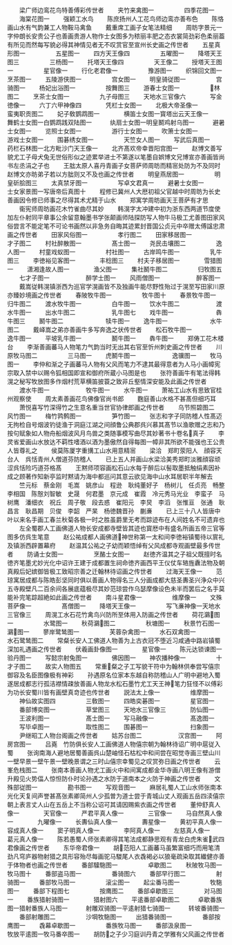 <!-- { "loadSidebar": true } -->
　　梁广师边鸾花鸟特善傅彩传世者
　　夹竹来禽图一　　　　　四季花图一
　　海棠花图一
　　强颖工水鸟
　　陈庶扬州人工花鸟师边鸾亦善布色
　　陈恪画山水有气韵兼工人物鞍马禽鱼
　　戴重席工画子女笔法精细
　　周昉字景元一字仲朗长安贵公子也善画贵游人物作士女图多为秾丽丰肥之态衣裳简劲彩色柔丽葢有所见而然每写貌必得其神情见者无不叹赏官至宣州长史画之传世者
　　五星真形图一　　　　　五星图一
　　四方天王像四　　　　　五曜图一
　　降塔天王图三　　　　　三杨图一
　　托塔天王像四　　　　　天王像二
　　授塔天王图一　　　　　星官像一
　　行化老君像一　　　　　豫游图一
　　织锦回文图一　　　　　烹茶图一
　　五陵游侠图一　　　　　宫女图一
　　明皇骑従图一　　　　　宫骑图一
　　杨妃出浴图一　　　　　按舞图三
　　游春士女图一　　　　　林图二
　　烹茶士女图一　　　　　九子母图三
　　天地水三官像六　　　　写金徳像一
　　六丁六甲神像四　　　　凭栏士女图一
　　北极大帝圣像一　　　　蛮夷职贡图二
　　妃子敎鹦鹉图一　　　　横笛士女图一寳塔出云天王像一　　　舞鹤士女图一白鹦鹉践双陆图一　　　纨扇士女图一明皇鬭鸡射乌图一　　　避暑士女图一
　　览照士女图一　　　　　游行士女图一
　　吹箫士女图一　　　　　游戏士女图一
　　围碁绣女图一　　　　　天竺女人图一
　　写武后真图一　　　　　药栏石林图一北方毗沙门天王像一
　　北齐髙欢帝幸晋阳宫图一
　　赵博文善写貌尤工子母犬兔无世俗形似之迹累举进士不第遂以笔墨自娯博文兄博宣亦善画皆尚书左丞涓之子也
　　王朏太原人喜丹青画子女菩萨师周昉而精宻处防为不及同时赵博文亦昉弟子若以方朏则又不及也画之传世者
　　明皇燕居图一　　　　　明皇斫脍图三
　　太真禁牙图一　　　　　写卓文君真一
　　避暑士女图一　　　　　士女家景图一写唐帝后真图十
　　程修已冀州人大厯初祖父官越中时周昉为长史善画因令修已师事之尽得其术尤精于山水
　　郑寓学周昉画天王菩萨有才思
　　衞宪师周昉画花木竹雀曲尽其妙
　　韩滉字太冲建中初为浙东西两道节度使加左仆射同平章事公余留意翰墨书学张颠画师陆探防写人物牛马极工尤善图田家风俗尝言不能定笔不可论书画然以非急务自晦其迹累封晋国公贞元中卒赠太傅諡忠肃画之传世者
　　田家风俗图一　　　　　孝行图二
　　田家移居图一　　　　　才子图二
　　村社醉散图一　　　　　髙士图一
　　尧民击壤图二　　　　　逸人图一
　　村童戏蚁图一　　　　　村社图一
　　古岸鸣牛图一　　　　　乳牛图三
　　李徳裕见客图一　　　　丰稔图三
　　村夫子移居图一　　　　雪猎图一
　　潇湘逢故人图一　　　　渔父图一
　　集社鬭牛图二　　　　　归牧图五
　　七才子图一　　　　　　醉学士图一
　　风雨僧图一　　　　　　醉客图一
　　戴嵩従韩滉镇浙西为巡官学滉画皆不及独画牛能尽野性殆过于滉至写田家川原亦臻妙境画之传世者
　　春陂牧牛图一　　　　　牧牛图十
　　春景牧牛图一　　　　　归牛图二
　　渡水牧牛图一　　　　　白牛图一
　　饮水牛图二　　　　　　渡水牛图一
　　出水牛图二　　　　　　乳牛图七
　　戏牛图一　　　　　　　犇牛图三
　　鬭牛图二　　　　　　　犊牛图一
　　逸牛图一　　　　　　　水牛图二
　　戴峄嵩之弟亦善画牛多写奔逸之状传世者
　　松石牧牛图一　　　　　逸牛图一
　　平坡乳牛图一　　　　　鬭牛图一
　　犇牛图一
　　郑俦工花木楼台
　　李渐善画蕃马人物笔力气韵当时无出其右官至忻州刺史画之传世者
　　川原牧马图二　　　　　三马图一
　　虎鬭牛图一　　　　　　逸骥图一
　　牧马图一
　　李仲和渐之子画蕃马人物有父风而笔力不逮其最得意者为人马小画幛宪宗取入禁中以赐令狐相国即宣和御府所蔵小马图是也
　　张符善画牛有笔法得韩滉之秘写牧放图多作烟村荒草横笛披蓑之致非丘壑情深安能及此画之传世者
　　渡水牛图一　　　　　　牧牛图一
　　水牛图一
　　萧祐工山水有思致官桂州观察使
　　周太素善画花鸟佛像官尚书郎
　　麴庭善山水格不甚髙但细巧耳
　　萧悦喜写竹深得竹之生意名重当世官协律郎画之传世者
　　乌节照碧图二　　　　　风竹图一
　　梅竹鹑鹩图一　　　　　笋竹图一
　　张志和字子同防稽人性髙迈无拘检自号烟波钓徒渔于洞庭江湖之间顔鲁公典郡呉兴慕其髙节以渔歌赠之志和乃按句赋象如人物舟船烟波风月鸟兽之类随事模写曲尽其妙著书十卷名真子
　　李灵省爱画山水放达不羁性嗜酒以酒为墨傲然自得每图一幛非其所欲不能强也王公贵人皆尊礼之
　　侯莫陈厦字重搆工山水用意精宻
　　梁洽　郑町荥阳人　顔容天台人　呉恬青州人僧道芬防稽人
　　已上五人并画山水梁洽美秀郑町淡雅顔容顽涩呉恬险巧道芬格髙
　　王黙师项容画松石山水每于醉后以髻取墨抵触绢素因补成之顾著作知新亭监时黙请为海中都巡问其意云欲见海中山水耳居职半年解去
　　竺元标　蔡金刚　毛嵩　姚彦山　程逊　耿纯董好子　杨树儿　任贞亮　畅整　李相国　陈慤刘智敏　史晟　何君墨　京元成　崔霞　冷元秀马光业　李蛮子　马树鹰　潘细衣　祝丘　周子敬　段去惑　崔阳元　李炅　李滔　张惟亘　张通　耿昌言　耿昌期　贝俊　李韶　严杲　杨徳魏晋孙　蒯亷
　　已上三十八人皆唐中叶以来名手画工春兰秋菊各极一时之胜虽爵里无考而踪迹布在人间姓名不可遗弃也
　　左全蜀郡人工画佛道人物长安成都寺壁皆其迹也寳厯中有盛名所画五帝三官等图多仿呉生笔意
　　赵公祐成都人画佛道神世称第一太和间李徳裕镇蜀待以賔礼及镇浙西辟置幕府
　　赵温其公祐之子幼而颖悟绰有父风成都寺观画壁最多传世者
　　防诵士女图一　　　　　烹酪士女图一
　　赵徳齐温其之子祖父既擅时名徳齐笔墨尤妙光化中诏许王建于成都置生祠命徳齐画西平王仪仗车辂旌纛法物及朝真殿后妃嫔御皆极工致昭宗善之迁翰林待诏画之传世者
　　过海天王像一
　　范琼寓居成都与陈皓彭坚同时俱以善画人物得名三人分画成都大慈圣夀圣兴浄众中兴五寺殿壁凡二百余间各展底蕴极尽其妙范琼尝作乌瑟摩像设色未半而罢后之名手莫能补完笔踪超絶如此画之传世者
　　南斗星君像一　　　　　维摩像一
　　文殊菩萨像一　　　　　髙僧图一
　　降塔天王像一　　　　　写飞亷神像一天地水三官像三
　　周滉工水石花竹禽鸟兴防所至体用入防画之传世者
　　荷花鸂图一　　　　　水鹭图一
　　秋荷鸂图二　　　　　秋塘图一
　　秋景竹石图一　　　　　鸂图一
　　蓼岸鹭鸶图一　　　　　芙蓉杂禽图一
　　水石双禽图一　　　　　水石鹭鸶图二
　　常粲长安人工佛道人物善为上古衣冠不堕近习咸通中路岩镇蜀深加礼遇画之传世者
　　伏羲画卦像图一　　　　星官像一
　　陈元达锁谏图一　　　　验丹图一
　　写懿宗射兔图一　　　　佛因图一
　　神农播种像一　　　　　十才子图二
　　故实人物图五
　　常重粲之子工写貌干符中为翰林供奉尝写僖宗御容及名臣图像极有神彩
　　孙遇原名位家本东越自称防稽山人广明中避地入蜀遂居成都志行孤洁襟情疎放善画人物龙水松石墨竹尤工天王神笔力狂怪不以傅彩为功长安蜀川皆有画壁真竒迹也传世者
　　説法太上像一　　　　　维摩图一
　　神仙故实图四　　　　　三敎图一
　　四皓奕碁图一　　　　　星官图一
　　番部博奕图一　　　　　草堂图三
　　天地水三官像三　　　　防仙图一
　　王波利图一　　　　　　髙士图一
　　写马融像一　　　　　　髙逸图一
　　写毕卓图一　　　　　　取性图二
　　围碁图一　　　　　　　扫象图一
　　尹继昭工人物台阁画之传世者
　　姑苏台图二　　　　　　汉宫图一
　　阿房宫图一
　　吕嶤　竹防俱长安人工画佛道人物僖宗朝为翰林待诏广明中扈従入蜀
　　张询南海人避地居蜀善画呉山楚岫怪石枯松中和间尝在昭觉寺画三壁山川一壁早景一壁午景一壁晚景谓之三时山僖宗幸蜀见之叹赏弥日画之传世者
　　云峯危栈图二
　　张南本善画人物尤工画火中和间寓成都金华寺画八明王像有游僧升殿见火势偪人惊怛防仆时论孙遇之水防于道南本之火防于神画之传世者
　　文殊部従图一　　　　　勘书图一
　　写观音图一
　　麻居礼蜀人工山水师张南本光化天复间声誉甚髙张素卿简州人少孤曽为道士尝于青城山丈人观画五岳四渎僖宗朝上表言丈人山在五岳上不当称公诏可其请因赐紫衣画之传世者
　　董仲舒真人像一　　　　天官像一
　　严君平真人像一　　　　三官像一
　　马自然真人像一　　　　九曜像一
　　长夀仙真人像一　　　　夀星像一
　　黄初平真人像一　　　　容成真人像一
　　窦子明真人像一　　　　李阿真人像一
　　左慈真人像一　　　　　葛元真人像一
　　陈若愚蜀人师张素卿得其笔法成都静思观有青龙白虎朱雀武四君像画之传世者
　　东华帝君像一
　　胡范阳人工画蕃马虽繁富细巧而用笔清劲凡穹庐器物射猎之具形容殆尽每画驼马騣尾人衣毳褐必以狼毫疏染取其纎健亦善于体物者也画之传世者
　　番部驝駞图一　　　　　卓歇图二
　　秋陂牧马图一　　　　　牧马图十
　　番部盗马图一　　　　　番骑图六
　　番部早行图二　　　　　射骑图一
　　番部牧马图一　　　　　滚尘图一
　　起尘番马图一　　　　　牧駞图一
　　番部下程图七　　　　　按鹰图二
　　番部卓歇图三　　　　　对马图一
　　番族猎射骑图一　　　　猎射图六
　　平逺番部卓歇图二　　　卓歇番族图一猎射番族人马图一　　　射雕双骑图一平逺射猎七骑图一　　　转坡番骑图一
　　番部射雕图二　　　　　沙堈牧駞图一
　　出猎番骑图一　　　　　番部按鹰图一
　　毳幕卓歇图一　　　　　番族牧马图一
　　番部汲泉图一　　　　　牧放平逺图一牧马番卒图一
　　胡防之子少习庭训丹青之学雅有父风画之传世者
